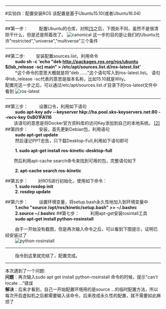 ***
#实验四：配置安装ROS
该配置是基于Ubuntu15.10(或者Ubuntu16.04)
***
##第一步： 
&emsp;&emsp;
配置Ubuntu的仓库，对照<a href="https://help.ubuntu.com/community/Repositories/Ubuntu" >[1]</a>之后，下图处不同，虽然不是很清除干什么，但是还是照着改了。
![canonical](https://cloud.githubusercontent.com/assets/22441229/20085856/dd166efa-a5a6-11e6-89d5-940bbd6b6055.png)
这一步的目的是让我们的Ubuntu允许"restricted","universe","multiverse"三个条件
***
##第二步:
&emsp;&emsp;
   安装配置sources.list，利用命令<br>
&emsp;&emsp;
**sudo sh -c 'echo "deb http://packages.ros.org/ros/ubuntu $(lsb_release -sc) main" > /etc/apt/sources.list.d/ros-latest.list'**
<br>
&emsp;&emsp;
*这个命令的意思大概就是将“deb ......"这个语句写入到ros-latest.list。 语句中lsb_release -sc代表的意思是版本名称，比如15.10就是Wily。 
<br>
配置完这一步之后，可以通过/etc/apt/sources.list.d'目录下的ros-latest文件中看到
![ros-latest](https://cloud.githubusercontent.com/assets/22441229/20086208/7ab8d66e-a5a9-11e6-98aa-91e3fd6490c5.PNG)
***
##第三步：
&emsp;&emsp;
设置口令，利用如下语句<br>
&emsp;&emsp;
**sudo apt-key adv --keyserver hkp://ha.pool.sks-keyservers.net:80 --recv-key 0xB01FA116**
<br>
&emsp;&emsp;该语句的意思是将Docker官方资料库的访问Key添加到自己的本地系统。
<a href="http://www.tuicool.com/articles/jIN7f27">[2]</a>
##第四步：
&emsp;&emsp;
安装，首先更新Debian包，利用语句<br>
 &emsp;&emsp;
**sudo apt-get update**
<br>
&emsp;&emsp;
然后谨记PPT忠告，只下载Desktop-Full,利用如下语句即可

 &emsp;&emsp;
 **1. sudo apt-get install ros-kinetic-desktop-full**

&emsp;&emsp;然后利用apt-cache search命令来找到可用的包，完整语句如下

&emsp;&emsp; **2. apt-cache search ros-kinetic**

##第五步：
&emsp;&emsp;对ROS进行初始化，使用如下命令：
<br>
&emsp;&emsp;
**1. sudo rosdep init**
<br>
&emsp;&emsp;
**2. rosdep update**

##第六步：
&emsp;&emsp;
设置环境变量，将setup.bash永久性地加入到环境变量中
<br>
&emsp;&emsp;
**1.echo "source /opt/ros/kinetic/setup.bash" >> ~/.bashrc**
<br>
&emsp;&emsp;
**2.source ~/.bashrc**
##第七步：
&emsp;&emsp;
利用apt-get安装rosintall工具<br>
&emsp;&emsp;
**sudo apt-get install python-rosinstall**<br>

&emsp;&emsp;
由于一开始没有截图，但是再次输入命令之后，可以看到下图提示，证明已经安装过了<br>
&emsp;&emsp;
![python-rosinstall](https://cloud.githubusercontent.com/assets/22441229/20086601/8a9cb37c-a5ac-11e6-8bc9-f8a56d52c7e3.PNG)
***
&emsp;&emsp;
指令到这里就完结了，配置完成。
***
本次遇到了一个问题:<br>
**问题**：再次输入sudo apt get install python-rosinstall 命令的时候，提示"can't locate ..."错误<br>
**解决**：后来才看到，自己一开始配置环境用的是source ...的临时配置方法，所以每次开启虚拟机之后都需要输入该命令，后来改成永久性的配置，就不需要如此麻烦了
